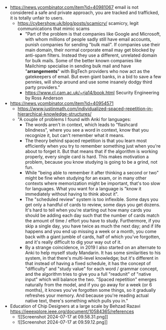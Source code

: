 - https://news.ycombinator.com/item?id=40981067 email is not considered a safe and private approach, you are tracked and trafficked, it is totally unfair to users.
	- https://cybershow.uk/blog/posts/scamicry/ scamicry, legit communications that mimic scams
		- "Part of the problem is that companies like Google and Microsoft, with whom millions of people sadly still have email accounts, punish companies for sending "bulk mail". If companies use their main domain, their normal corporate email may get blocked by anti-spam filters. Instead they use a different, unrelated domain for bulk mails. Some of the better known companies like Mailchimp specialise in sending bulk mail and have "**arrangements**" with BigTech providers who now act as the gatekeepers of email. But even giant banks, in a bid to save a few pennies, will shop around and use some insanely dodgy third party providers."
		- https://www.cl.cam.ac.uk/~rja14/book.html  Security Engineering by Ross Anderson
- https://news.ycombinator.com/item?id=40954571
	- https://www.justinmath.com/individualized-spaced-repetition-in-hierarchical-knowledge-structures/
	- "A couple of problems I found with Anki for languages:
		- The words aren't in context, which leads to "flashcard blindness", where you see a word in context, know that you recognize it, but can't remember what it means.
		- The theory behind spaced repetition is that you learn most efficiently when you try to remember something just when you're about to forget it. But that means that if the algorithm is working properly, every single card is hard. This makes motivation a problem, because you know studying is going to be a grind, not fun.
		- While "being able to remember it after thinking a second or two" might be fine when studying for an exam, or in many other contexts where memorization might be important, that's too slow for languages. What you want for a language is "know it immediately without having to think about it".
		- The "scheduled review" system is too inflexible. Some days you get only a handful of cards to review, some days you get dozens. It's hard to tell when you're starting out how many cards you should be adding each day such that the number of cards match the amount of time / effort you have to study. Furthermore, if you skip a single day, you have twice as much the next day; and if life happens and you end up missing a week or a month, you come back with a giant jumble of cards, half of which you've forgotten, and it's really difficult to dig your way out of it.
		- By a strange coincidence, in 2019 I also started on an alternate to Anki to help myself study Mandarin. It has some similarities to his system, in that there's multi-level knowledge; but it's different in that instead of having a fixed schedule, it has the concept of "difficulty" and "study value" for each word / grammar concept, and the algorithm tries to give you a full "readunit" of "native input" which will balance the two. "Spaced repetition" emerges naturally from the model, and if you go away for a week (or 6 months), it knows you've forgotten some things, so it gradually refreshes your memory. And because you're reading actual native text, there's something which pulls you in."
- Education of Chip Designers at a large scale by Behzad Razavi https://ieeexplore.ieee.org/document/10584365/references
	- ![[Screenshot 2024-07-17 at 09.58.31.png]]
	- ![[Screenshot 2024-07-17 at 09.59.12.png]]